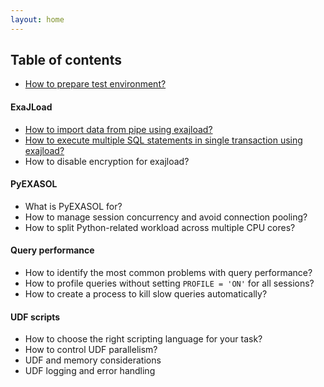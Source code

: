 ```yaml
---
layout: home
---
```


## Table of contents

* [How to prepare test environment?](/2019/05/25/test-environment.html)

#### ExaJLoad

* [How to import data from pipe using exajload?](/2019/05/31/exajload-pipe.html)
* [How to execute multiple SQL statements in single transaction using exajload?](/2019/06/01/exajload-autocommit.html)
* <span tooltip="Coming soon!">How to disable encryption for exajload?</span>

#### PyEXASOL

* <span tooltip="Coming soon!">What is PyEXASOL for?</span>
* <span tooltip="Coming soon!">How to manage session concurrency and avoid connection pooling?</span>
* <span tooltip="Coming soon!">How to split Python-related workload across multiple CPU cores?</span>

#### Query performance

* <span tooltip="Coming soon!">How to identify the most common problems with query performance?</span>
* <span tooltip="Coming soon!"> How to profile queries without setting `PROFILE = 'ON'` for all sessions?</span>
* <span tooltip="Coming soon!">How to create a process to kill slow queries automatically?</span>

#### UDF scripts

* <span tooltip="Coming soon!">How to choose the right scripting language for your task?</span>
* <span tooltip="Coming soon!">How to control UDF parallelism?</span>
* <span tooltip="Coming soon!">UDF and memory considerations</span>
* <span tooltip="Coming soon!">UDF logging and error handling</span>
